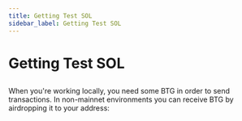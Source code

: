 ```yaml
---
title: Getting Test SOL
sidebar_label: Getting Test SOL
---
```

# Getting Test SOL

## 

When you're working locally, you need some BTG in order to send transactions. In non-mainnet environments you can receive BTG by airdropping it to your address:

> 
